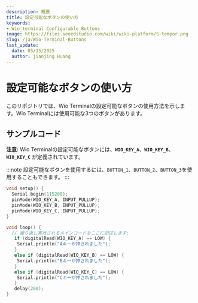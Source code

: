 ```yaml
---
description: 概要
title: 設定可能なボタンの使い方
keywords:
- Wio_terminal Configurable_Buttons
image: https://files.seeedstudio.com/wiki/wiki-platform/S-tempor.png
slug: /ja/Wio-Terminal-Buttons
last_update:
  date: 05/15/2025
  author: jianjing Huang
---
```



# 設定可能なボタンの使い方

このリポジトリでは、Wio Terminalの設定可能なボタンの使用方法を示します。Wio Terminalには使用可能な3つのボタンがあります。

## サンプルコード

**注意:** Wio Terminalの設定可能なボタンには、**`WIO_KEY_A`**、**`WIO_KEY_B`**、**`WIO_KEY_C`** が定義されています。

:::note
設定可能なボタンを使用するには、`BUTTON_1`、`BUTTON_2`、`BUTTON_3`を使用することもできます。
:::

```cpp
void setup() {
  Serial.begin(115200);
  pinMode(WIO_KEY_A, INPUT_PULLUP);
  pinMode(WIO_KEY_B, INPUT_PULLUP);
  pinMode(WIO_KEY_C, INPUT_PULLUP);
}

void loop() {
  // 繰り返し実行されるメインコードをここに記述します:
   if (digitalRead(WIO_KEY_A) == LOW) {
    Serial.println("Aキーが押されました");
   }
   else if (digitalRead(WIO_KEY_B) == LOW) {
    Serial.println("Bキーが押されました");
   }
   else if (digitalRead(WIO_KEY_C) == LOW) {
    Serial.println("Cキーが押されました");
   }
   delay(200);
}
```